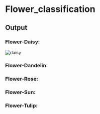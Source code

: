 # Flower_classification
## Output

### Flower-Daisy:

![daisy](https://user-images.githubusercontent.com/88083861/210565543-272cef78-175c-41ee-a782-21aa70059fa7.png)

### Flower-Dandelin:

### Flower-Rose:

### Flower-Sun:

### Flower-Tulip:
